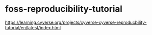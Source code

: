 # foss-reproducibility-tutorial
https://learning.cyverse.org/projects/cyverse-cyverse-reproducbility-tutorial/en/latest/index.html
